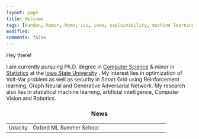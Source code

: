 ```yaml
---
layout: page
title: Welcome
tags: [kundan, kumar, home, isu, iowa, explainability, machine learning, ML, interpretability, artificial intelligence, AI, graduate]
modified:
comments: false
---
```


Hey there!

I am currently pursuing Ph.D. degree in [Computer Science](https://www.cs.iastate.edu/) & minor in [Statistics](https://www.stat.iastate.edu) at the [Iowa State University](https://www.iastate.edu/) <!--, where I am supervised by [Tichakorn Wongpiromsarn](https://tichakorn.dev/)-->. My interest lies in optimization of Volt-Var problem as well as security in Smart Grid using Reinforcement learning, Graph Neural and Generative Adversarial Network.
My research also lies in statistical machine learning, artificial intelligence, Computer Vision and Robotics.


<h3 align="center">News</h3>
<table class='news-table'>
    <col width="15%">
    <col width="85%">
    <!-- <tr>
        <td valign="top"><strong>[Apr 2020]</strong></td>
        <td>Our <a href="https://arxiv.org/abs/2005.00631">paper</a> on evaluating explanation methods was accepted to <a href="https://ijcai20.org/">IJCAI 2020</a></td>
    </tr> -->
    <!-- <tr>
        <td valign="top"><strong>[Mar 2020]</strong></td>
        <td>Co-organizing a workshop, <a href="https://sites.google.com/view/whi2020/">Human Interpretability in ML</a>, at <a href="https://icml.cc/Conferences/2020">ICML 2020</a></td>
    </tr> -->
    <!-- <tr>
        <td valign="top"><strong>[Jan 2020]</strong></td>
        <td><a href="https://arxiv.org/abs/1901.08557">On Network Science and Mutual Information for Explaining Deep Neural Networks</a> has been accepted to <a href="https://2020.ieeeicassp.org/">ICASSP 2020</a></td>

    </tr> -->
    <!-- <tr>
        <td valign="top"><strong>[Jan 2020]</strong></td>
        <td>One <a href="https://umangsbhatt.github.io/reports/ecai.pdf">paper</a> on concealing model unfairness from explanation methods accepted to <a href="http://ecai2020.eu/">ECAI 2020</a></td>
    </tr> -->
    <tr>
        <td valign="top"><strong>[Jan 2020]</strong></td>
        <td>Joined <a href="https://cs.iastate.edu/">Iowa State University </a> as a Ph.D. Student, moving further enhancement of knowledge in the process &#127891;
        </td>
    </tr>

    <tr>
        <td valign="top"><strong>[Aug 2022]</strong></td>
        <td>Joined <a href="https://www.oxfordml.school/">Oxford Machine Learning Summer School</a> Participant MLx Health and MLx Finance Program
        </td>
    </tr>

    <tr>
        <td valign="top"><strong>[Apr 2022]</strong></td>
        <td>Our paper on <a href="https://ieeexplore.ieee.org/abstract/document/7479095">Pattern Based Multivariate Regression using Deep Learning (PBMR-DP) </a> has been accepted in <a href="https://iccps.acm.org/2016/">ICML&#42; 2022</a></td>
    </tr>

    <tr>
        <td valign="top"><strong>[Apr 2016]</strong></td>
        <td>Our paper on <a href="https://ieeexplore.ieee.org/abstract/document/7479095">Deep Value of Information Estimators for Collaborative Human-Machine Information Gathering </a> has been accepted in <a href="https://iccps.acm.org/2016/">ICCPS&#42; 2016</a></td>
    </tr>

    <!-- <tr>
        <td valign="top"><strong>[Dec 2016]</strong></td>
        <td>Completed MS in Computer Science at <a href="https://www.iastate.edu/">Iowa State University</a>&#128230;
        </td>
    </tr> -->
</table>

----

<h3 align="center">Affiliations</h3>
<table align="center" class='affl-pic'>
    <tr>
        <td>
            <a href="https://www.iastate.edu/">
            <img src="/images/ISU.png" width="100" height="115"></a>
        </td>
        <td>
            <a href="https://www.bitsindri.ac.in/">
            <img src="/images/BIT.png" width="100" height="115"></a>
        </td>
        <td>
            <a href="https://www.tcs.com/">
            <img src="/images/tcs.png" width="100" height="115"></a>
        </td>
    <tr>
     <tr>
        <td>Iowa State University<br></td>
        <td>BIT Sindri,India<br></td>
        <td>Tata Consultancy Services<br></td>
    </tr>
    </tr>
        <td>
            <a href="https://www.udacity.com/">
            <img src="/images/udacity.png" width="100" height="115"></a>
        </td>
        <td>
            <a href="https://www.oxfordml.school/">
            <img src="/images/AI_global.jpg"></a>
        </td>
        <!-- <td>
            <a href="https://www.groupon.com/">
            <img src="/images/grpn.png"></a>
        </td> -->
    </tr>
    <tr>
        <td>Udacity<br></td>
        <td>Oxford ML Summer School<br></td>
        <!-- <td>Groupon<br>Summer 2017</td> --> 
    </tr>
</table>
